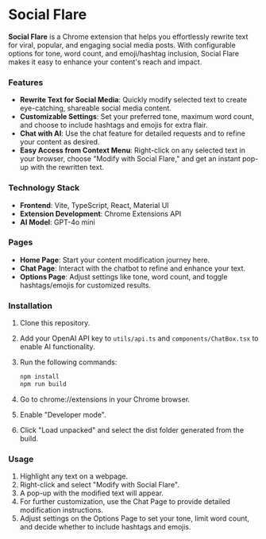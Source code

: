 # Social Flare

**Social Flare** is a Chrome extension that helps you effortlessly rewrite text for viral, popular, and engaging social media posts. With configurable options for tone, word count, and emoji/hashtag inclusion, Social Flare makes it easy to enhance your content's reach and impact.

### Features

- **Rewrite Text for Social Media**: Quickly modify selected text to create eye-catching, shareable social media content.
- **Customizable Settings**: Set your preferred tone, maximum word count, and choose to include hashtags and emojis for extra flair.
- **Chat with AI**: Use the chat feature for detailed requests and to refine your content as desired.
- **Easy Access from Context Menu**: Right-click on any selected text in your browser, choose "Modify with Social Flare," and get an instant pop-up with the rewritten text.

### Technology Stack

- **Frontend**: Vite, TypeScript, React, Material UI
- **Extension Development**: Chrome Extensions API
- **AI Model**: GPT-4o mini

### Pages

- **Home Page**: Start your content modification journey here.
- **Chat Page**: Interact with the chatbot to refine and enhance your text.
- **Options Page**: Adjust settings like tone, word count, and toggle hashtags/emojis for customized results.

### Installation

1. Clone this repository.
2. Add your OpenAI API key to `utils/api.ts` and `components/ChatBox.tsx` to enable AI functionality.
3. Run the following commands:

   ```bash
   npm install
   npm run build
    ```

4. Go to chrome://extensions in your Chrome browser.
5. Enable "Developer mode".
6. Click "Load unpacked" and select the dist folder generated from the build.

### Usage
1. Highlight any text on a webpage.
2. Right-click and select "Modify with Social Flare".
3. A pop-up with the modified text will appear.
4. For further customization, use the Chat Page to provide detailed modification instructions.
5. Adjust settings on the Options Page to set your tone, limit word count, and decide whether to include hashtags and emojis.